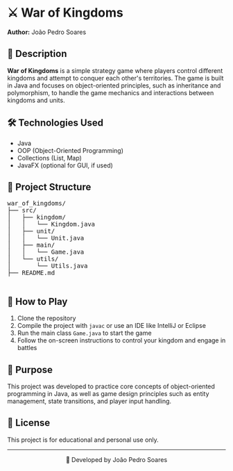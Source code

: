 
</head>
<body>
  <h1>⚔️ War of Kingdoms</h1>
  <p><strong>Author:</strong> João Pedro Soares</p>

  <h2>📌 Description</h2>
  <p><strong>War of Kingdoms</strong> is a simple strategy game where players control different kingdoms and attempt to conquer each other's territories. The game is built in Java and focuses on object-oriented principles, such as inheritance and polymorphism, to handle the game mechanics and interactions between kingdoms and units.</p>

  <h2>🛠️ Technologies Used</h2>
  <ul>
    <li>Java</li>
    <li>OOP (Object-Oriented Programming)</li>
    <li>Collections (List, Map)</li>
    <li>JavaFX (optional for GUI, if used)</li>
  </ul>

  <h2>📂 Project Structure</h2>
  <pre>
war_of_kingdoms/
├── src/
│   ├── kingdom/
│   │   └── Kingdom.java
│   ├── unit/
│   │   └── Unit.java
│   ├── main/
│   │   └── Game.java
│   └── utils/
│       └── Utils.java
├── README.md
  </pre>

  <h2>🚀 How to Play</h2>
  <ol>
    <li>Clone the repository</li>
    <li>Compile the project with <code>javac</code> or use an IDE like IntelliJ or Eclipse</li>
    <li>Run the main class <code>Game.java</code> to start the game</li>
    <li>Follow the on-screen instructions to control your kingdom and engage in battles</li>
  </ol>

  <h2>🎯 Purpose</h2>
  <p>This project was developed to practice core concepts of object-oriented programming in Java, as well as game design principles such as entity management, state transitions, and player input handling.</p>

  <h2>📄 License</h2>
  <p>This project is for educational and personal use only.</p>

  <hr>
  <p align="center">📘 Developed by João Pedro Soares</p>
</body>
</html>
